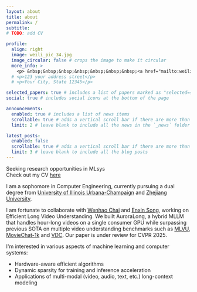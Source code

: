 ```yaml
---
layout: about
title: about
permalink: /
subtitle: 
# TODO: add CV

profile:
  align: right
  image: weili_pic_34.jpg
  image_circular: false # crops the image to make it circular
  more_info: >
    <p> &nbsp;&nbsp;&nbsp;&nbsp;&nbsp;&nbsp;&nbsp;<a href="mailto:weilixu2@illinois.edu">Email</a> | <a href="https://github.com/Weili-0234">GitHub</a> </p>
  # <p>123 your address street</p>
  # <p>Your City, State 12345</p>

selected_papers: true # includes a list of papers marked as "selected={true}"
social: true # includes social icons at the bottom of the page

announcements:
  enabled: true # includes a list of news items
  scrollable: true # adds a vertical scroll bar if there are more than 3 news items
  limit: 2 # leave blank to include all the news in the `_news` folder

latest_posts:
  enabled: false
  scrollable: true # adds a vertical scroll bar if there are more than 3 new posts items
  limit: 3 # leave blank to include all the blog posts
---
```

Seeking research opportunities in MLsys <br>
Check out my CV <a href="https://www.google.com">here</a>

I am a sophomore in Computer Engineering, currently pursuing a dual degree from <a href="https://illinois.edu">University of Illinois Urbana-Champaign</a> and <a href="https://www.zju.edu.cn/english/">Zhejiang University</a>.

I am fortunate to collaborate with <a href="http://rese1f.github.io/">Wenhao Chai</a> and <a href="https://espere-1119-song.github.io">Enxin Song</a>, working on Efficient Long Video Understanding. We built AuroraLong, a hybrid MLLM that handles hour-long videos on a single consumer GPU while surpassing previous SOTA on multiple video understanding benchmarks such as <a href="https://github.com/JUNJIE99/MLVU">MLVU</a>, <a href="https://github.com/rese1f/MovieChat">MovieChat-1k</a> and <a href="https://rese1f.github.io/aurora-web">VDC</a>. Our paper is under review for CVPR 2025.

I'm interested in various aspects of machine learning and computer systems: 
- Hardware-aware efficient algorithms
- Dynamic sparsity for training and inference acceleration 
- Applications of multi-modal (video, audio, text, etc.) long-context modeling 
<!-- TODO: state my research interests -->

<!-- Write your biography here. Tell the world about yourself. Link to your favorite [subreddit](http://reddit.com). You can put a picture in, too. The code is already in, just name your picture `prof_pic.jpg` and put it in the `img/` folder.

Put your address / P.O. box / other info right below your picture. You can also disable any of these elements by editing `profile` property of the YAML header of your `_pages/about.md`. Edit `_bibliography/papers.bib` and Jekyll will render your [publications page](/al-folio/publications/) automatically.

Link to your social media connections, too. This theme is set up to use [Font Awesome icons](https://fontawesome.com/) and [Academicons](https://jpswalsh.github.io/academicons/), like the ones below. Add your Facebook, Twitter, LinkedIn, Google Scholar, or just disable all of them. -->

